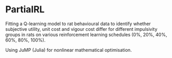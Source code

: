 # PartialRL
Fitting a Q-learning model to rat behavioural data to identify whether subjective utility, unit cost and vigour cost differ for different impulsivity groups in rats on various reinforcement learning schedules (0%, 20%, 40%, 60%, 80%, 100%).

Using JuMP (Julia) for nonlinear mathematical optimisation.
